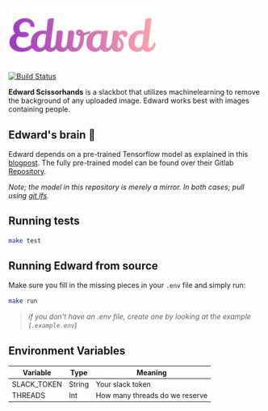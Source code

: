 <img src="meta/edward_logo.svg" width="300" />
<br />
<br />

[![Build Status](https://travis-ci.com/Tmw/edward.svg?branch=master)](https://travis-ci.com/Tmw/edward)

**Edward Scissorhands** is a slackbot that utilizes machinelearning to remove the background of any uploaded image. Edward works best with images containing people.

## Edward's brain 🧠

Edward depends on a pre-trained Tensorflow model as explained in this [blogpost](https://towardsdatascience.com/background-removal-with-deep-learning-c4f2104b3157). The fully pre-trained model can be found over their Gitlab [Repository](https://gitlab.com/fast-science/background-removal-server/tree/master/webapp/model).

_Note; the model in this repository is merely a mirror. In both cases; pull using [git lfs](https://git-lfs.github.com/)._

## Running tests

```bash
make test
```

## Running Edward from source

Make sure you fill in the missing pieces in your `.env` file and simply run:

```bash
make run
```

> _if you don't have an .env file, create one by looking at the example (`.example.env`)_

## Environment Variables

| Variable    | Type   | Meaning                        |
| ----------- | ------ | ------------------------------ |
| SLACK_TOKEN | String | Your slack token               |
| THREADS     | Int    | How many threads do we reserve |
